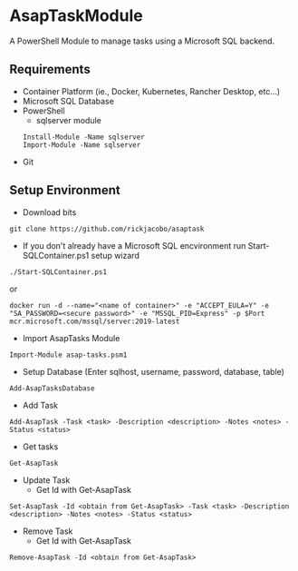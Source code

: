 # AsapTaskModule
A PowerShell Module to manage tasks using a Microsoft SQL backend.

## Requirements
* Container Platform (ie., Docker, Kubernetes, Rancher Desktop, etc...)
* Microsoft SQL Database
* PowerShell
  * sqlserver module
  ````
  Install-Module -Name sqlserver
  Import-Module -Name sqlserver
  ````
* Git

## Setup Environment
* Download bits
````
git clone https://github.com/rickjacobo/asaptask
````
* If you don't already have a Microsoft SQL encvironment run Start-SQLContainer.ps1 setup wizard
````
./Start-SQLContainer.ps1
````
or
````
docker run -d --name="<name of container>" -e "ACCEPT_EULA=Y" -e "SA_PASSWORD=<secure password>" -e "MSSQL_PID=Express" -p $Port mcr.microsoft.com/mssql/server:2019-latest
````

* Import AsapTasks Module
````
Import-Module asap-tasks.psm1
````

* Setup Database (Enter sqlhost, username, password, database, table)
````
Add-AsapTasksDatabase
````

* Add Task
````
Add-AsapTask -Task <task> -Description <description> -Notes <notes> -Status <status>
````

* Get tasks
````
Get-AsapTask
````

* Update Task
  * Get Id with Get-AsapTask
````
Set-AsapTask -Id <obtain from Get-AsapTask> -Task <task> -Description <description> -Notes <notes> -Status <status>
````

* Remove Task
  * Get Id with Get-AsapTask
```
Remove-AsapTask -Id <obtain from Get-AsapTask>
````

